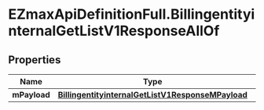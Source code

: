 # EZmaxApiDefinitionFull.BillingentityinternalGetListV1ResponseAllOf

## Properties

Name | Type | Description | Notes
------------ | ------------- | ------------- | -------------
**mPayload** | [**BillingentityinternalGetListV1ResponseMPayload**](BillingentityinternalGetListV1ResponseMPayload.md) |  | 


